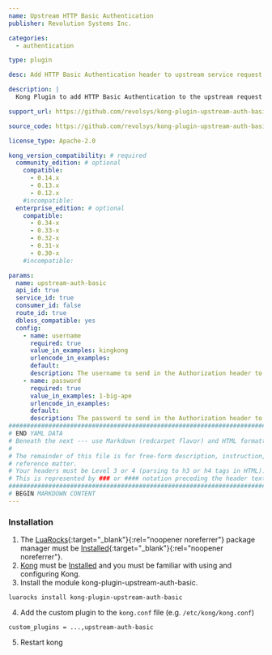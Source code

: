 ```yaml
---
name: Upstream HTTP Basic Authentication
publisher: Revolution Systems Inc.

categories:
  - authentication

type: plugin

desc: Add HTTP Basic Authentication header to upstream service request

description: |
  Kong Plugin to add HTTP Basic Authentication to the upstream request header.

support_url: https://github.com/revolsys/kong-plugin-upstream-auth-basic/issues

source_code: https://github.com/revolsys/kong-plugin-upstream-auth-basic

license_type: Apache-2.0

kong_version_compatibility: # required
  community_edition: # optional
    compatible:
      - 0.14.x
      - 0.13.x
      - 0.12.x
    #incompatible:
  enterprise_edition: # optional
    compatible:
      - 0.34-x
      - 0.33-x
      - 0.32-x
      - 0.31-x
      - 0.30-x
    #incompatible:

params:
  name: upstream-auth-basic
  api_id: true
  service_id: true
  consumer_id: false
  route_id: true
  dbless_compatible: yes
  config:
    - name: username
      required: true
      value_in_examples: kingkong
      urlencode_in_examples:
      default:
      description: The username to send in the Authorization header to the upstream service
    - name: password
      required: true
      value_in_examples: 1-big-ape
      urlencode_in_examples:
      default:
      description: The password to send in the Authorization header to the upstream service
###############################################################################
# END YAML DATA
# Beneath the next --- use Markdown (redcarpet flavor) and HTML formatting only.
#
# The remainder of this file is for free-form description, instruction, and
# reference matter.
# Your headers must be Level 3 or 4 (parsing to h3 or h4 tags in HTML).
# This is represented by ### or #### notation preceding the header text.
###############################################################################
# BEGIN MARKDOWN CONTENT
---
```


### Installation

1. The [LuaRocks](http://luarocks.org){:target="_blank"}{:rel="noopener noreferrer"} package manager must be [Installed](https://github.com/luarocks/luarocks/wiki/Download){:target="_blank"}{:rel="noopener noreferrer"}.
2. [Kong](https://konghq.com) must be [Installed](https://konghq.com/install) and you must be familiar with using and configuring Kong.
3. Install the module kong-plugin-upstream-auth-basic.
```
luarocks install kong-plugin-upstream-auth-basic
```
4. Add the custom plugin to the `kong.conf` file (e.g. `/etc/kong/kong.conf`)
```
custom_plugins = ...,upstream-auth-basic
```
5. Restart kong
